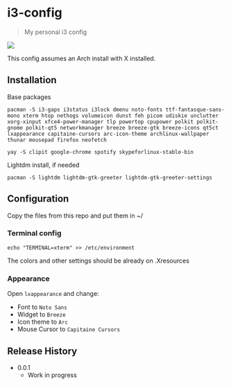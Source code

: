 # i3-config
> My personal i3 config

![](header.png)

This config assumes an Arch install with X installed.

## Installation

Base packages
```
pacman -S i3-gaps i3status i3lock dmenu noto-fonts ttf-fantasque-sans-mono xterm htop nethogs volumeicon dunst feh picom udiskie unclutter xorg-xinput xfce4-power-manager tlp powertop cpupower polkit polkit-gnome polkit-qt5 networkmanager breeze breeze-gtk breeze-icons qt5ct lxappearance capitaine-cursors arc-icon-theme archlinux-wallpaper thunar mousepad firefox neofetch
```
```
yay -S clipit google-chrome spotify skypeforlinux-stable-bin
```
Lightdm install, if needed
```
pacman -S lightdm lightdm-gtk-greeter lightdm-gtk-greeter-settings
```

## Configuration
Copy the files from this repo and put them in ~/

### Terminal config
```echo "TERMINAL=xterm" >> /etc/environment```

The colors and other settings should be already on .Xresources

### Appearance
Open `lxappearance` and change:
* Font to `Noto Sans`
* Widget to `Breeze`
* Icon theme to `Arc`
* Mouse Cursor to `Capitaine Cursors`

## Release History
* 0.0.1
    * Work in progress
